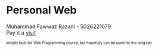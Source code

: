 # Personal Web
Muhammad Fawwaz Razani - 5026221079  
Pay it a [visit](https://hyggehalcyon.vercel.app)  

<sub><sup>
Initially built for Web Programming course, but hopefully can be used for the long run   
</sup></sub>